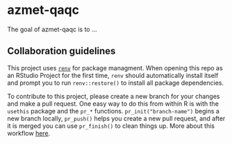 
# azmet-qaqc

<!-- badges: start -->
<!-- badges: end -->

The goal of azmet-qaqc is to ...


## Collaboration guidelines

This project uses [`renv`](https://rstudio.github.io/renv/articles/renv.html) for package managment. When opening this repo as an RStudio Project for the first time, `renv` should automatically install itself and prompt you to run `renv::restore()` to install all package dependencies.

To contribute to this project, please create a new branch for your changes and make a pull request. One easy way to do this from within R is with the `usethis` package and the `pr_*` functions. `pr_init("branch-name")` begins a new branch locally, `pr_push()` helps you create a new pull request, and after it is merged you can use `pr_finish()` to clean things up. More about this workflow [here](https://usethis.r-lib.org/articles/pr-functions.html).